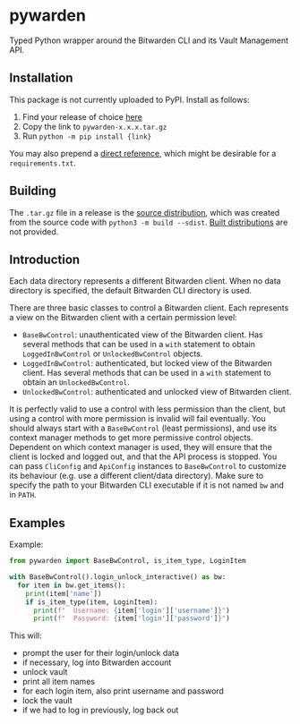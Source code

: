 # pywarden
Typed Python wrapper around the Bitwarden CLI and its Vault Management API.

## Installation
This package is not currently uploaded to PyPI. Install as follows:

1. Find your release of choice [here](https://github.com/pschlo/pywarden/releases)
2. Copy the link to `pywarden-x.x.x.tar.gz`
3. Run `python -m pip install {link}`

You may also prepend a [direct reference](https://peps.python.org/pep-0440/#direct-references), which might be desirable for a `requirements.txt`.


## Building
The `.tar.gz` file in a release is the [source distribution](https://packaging.python.org/en/latest/glossary/#term-Source-Distribution-or-sdist), which was created from the source code with `python3 -m build --sdist`. [Built distributions](https://packaging.python.org/en/latest/glossary/#term-Built-Distribution)
are not provided.



## Introduction

Each data directory represents a different Bitwarden client. When no data directory is specified, the default Bitwarden CLI directory is used.

There are three basic classes to control a Bitwarden client. Each represents a view on the Bitwarden client with a certain permission level:

* `BaseBwControl`: unauthenticated view of the Bitwarden client. Has several methods that can be used in a `with` statement to obtain `LoggedInBwControl` or `UnlockedBwControl` objects.
* `LoggedInBwControl`: authenticated, but locked view of the Bitwarden client. Has several methods that can be used in a `with` statement to obtain an `UnlockedBwControl`.
* `UnlockedBwControl`: authenticated and unlocked view of Bitwarden client.

It is perfectly valid to use a control with less permission than the client, but using a control with more permission is invalid will fail eventually. You should always start with a `BaseBwControl` (least permissions), and use its context manager methods to get more permissive control objects. Dependent on which context manager is used, they will ensure that the client is locked and logged out, and that the API process is stopped. You can pass `CliConfig` and `ApiConfig` instances to `BaseBwControl` to customize its behaviour (e.g. use a different client/data directory). Make sure to specify the path to your Bitwarden CLI executable if it is not named `bw` and in `PATH`.


## Examples

Example:

```python
from pywarden import BaseBwControl, is_item_type, LoginItem

with BaseBwControl().login_unlock_interactive() as bw:
  for item in bw.get_items():
    print(item['name'])
    if is_item_type(item, LoginItem):
      print(f"  Username: {item['login']['username']}")
      print(f"  Password: {item['login']['password']}")
```

This will:

* prompt the user for their login/unlock data
* if necessary, log into Bitwarden account
* unlock vault
* print all item names
* for each login item, also print username and password
* lock the vault
* if we had to log in previously, log back out
